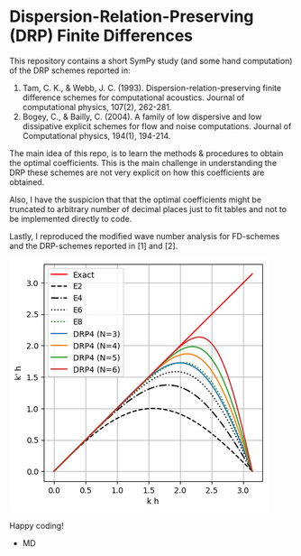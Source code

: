# Dispersion-Relation-Preserving (DRP) Finite Differences

This repository contains a short SymPy study (and some hand computation) of the DRP schemes reported in:

1. Tam, C. K., & Webb, J. C. (1993). Dispersion-relation-preserving finite difference schemes for computational acoustics. Journal of computational physics, 107(2), 262-281. 
2. Bogey, C., & Bailly, C. (2004). A family of low dispersive and low dissipative explicit schemes for flow and noise computations. Journal of Computational physics, 194(1), 194-214. 

The main idea of this repo, is to learn the methods & procedures to obtain the optimal coefficients. 
This is the main challenge in understanding the DRP these schemes are not very explicit on how this coefficients are obtained.

Also, I have the suspicion that that the optimal coefficients might be truncated to arbitrary number of decimal places just to fit tables and not to be implemented directly to code.

Lastly, I reproduced the modified wave number analysis for FD-schemes and the DRP-schemes reported in [1] and [2].

![Modified wave number relations](figures/DRP_vs_ExplicitFDSchemes.png)

Happy coding!
- MD
